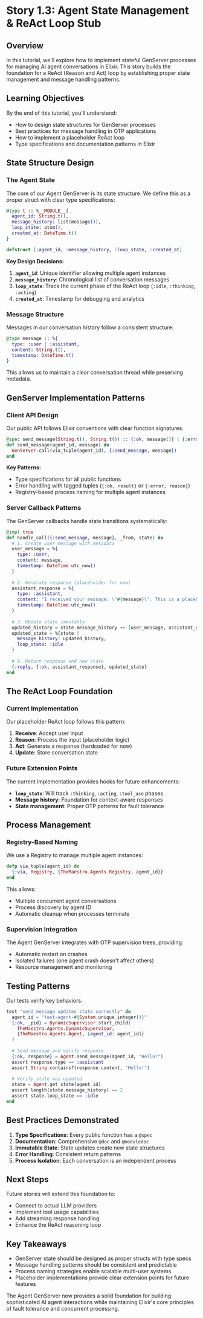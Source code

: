 # Story 1.3: Agent State Management & ReAct Loop Stub

## Overview

In this tutorial, we'll explore how to implement stateful GenServer processes for managing AI agent conversations in Elixir. This story builds the foundation for a ReAct (Reason and Act) loop by establishing proper state management and message handling patterns.

## Learning Objectives

By the end of this tutorial, you'll understand:
- How to design state structures for GenServer processes
- Best practices for message handling in OTP applications
- How to implement a placeholder ReAct loop
- Type specifications and documentation patterns in Elixir

## State Structure Design

### The Agent State

The core of our Agent GenServer is its state structure. We define this as a proper struct with clear type specifications:

```elixir
@type t :: %__MODULE__{
  agent_id: String.t(),
  message_history: list(message()),
  loop_state: atom(),
  created_at: DateTime.t()
}

defstruct [:agent_id, :message_history, :loop_state, :created_at]
```

**Key Design Decisions:**

1. **`agent_id`**: Unique identifier allowing multiple agent instances
2. **`message_history`**: Chronological list of conversation messages
3. **`loop_state`**: Track the current phase of the ReAct loop (`:idle`, `:thinking`, `:acting`)
4. **`created_at`**: Timestamp for debugging and analytics

### Message Structure

Messages in our conversation history follow a consistent structure:

```elixir
@type message :: %{
  type: :user | :assistant,
  content: String.t(),
  timestamp: DateTime.t()
}
```

This allows us to maintain a clear conversation thread while preserving metadata.

## GenServer Implementation Patterns

### Client API Design

Our public API follows Elixir conventions with clear function signatures:

```elixir
@spec send_message(String.t(), String.t()) :: {:ok, message()} | {:error, term()}
def send_message(agent_id, message) do
  GenServer.call(via_tuple(agent_id), {:send_message, message})
end
```

**Key Patterns:**
- Type specifications for all public functions
- Error handling with tagged tuples (`{:ok, result}` or `{:error, reason}`)
- Registry-based process naming for multiple agent instances

### Server Callback Patterns

The GenServer callbacks handle state transitions systematically:

```elixir
@impl true
def handle_call({:send_message, message}, _from, state) do
  # 1. Create user message with metadata
  user_message = %{
    type: :user,
    content: message,
    timestamp: DateTime.utc_now()
  }
  
  # 2. Generate response (placeholder for now)
  assistant_response = %{
    type: :assistant,
    content: "I received your message: \"#{message}\". This is a placeholder response.",
    timestamp: DateTime.utc_now()
  }
  
  # 3. Update state immutably
  updated_history = state.message_history ++ [user_message, assistant_response]
  updated_state = %{state | 
    message_history: updated_history,
    loop_state: :idle
  }
  
  # 4. Return response and new state
  {:reply, {:ok, assistant_response}, updated_state}
end
```

## The ReAct Loop Foundation

### Current Implementation

Our placeholder ReAct loop follows this pattern:

1. **Receive**: Accept user input
2. **Reason**: Process the input (placeholder logic)
3. **Act**: Generate a response (hardcoded for now)
4. **Update**: Store conversation state

### Future Extension Points

The current implementation provides hooks for future enhancements:

- **`loop_state`**: Will track `:thinking`, `:acting`, `:tool_use` phases
- **Message history**: Foundation for context-aware responses
- **State management**: Proper OTP patterns for fault tolerance

## Process Management

### Registry-Based Naming

We use a Registry to manage multiple agent instances:

```elixir
defp via_tuple(agent_id) do
  {:via, Registry, {TheMaestro.Agents.Registry, agent_id}}
end
```

This allows:
- Multiple concurrent agent conversations
- Process discovery by agent ID
- Automatic cleanup when processes terminate

### Supervision Integration

The Agent GenServer integrates with OTP supervision trees, providing:
- Automatic restart on crashes
- Isolated failures (one agent crash doesn't affect others)
- Resource management and monitoring

## Testing Patterns

Our tests verify key behaviors:

```elixir
test "send_message updates state correctly" do
  agent_id = "test-agent-#{System.unique_integer()}"
  {:ok, _pid} = DynamicSupervisor.start_child(
    TheMaestro.Agents.DynamicSupervisor,
    {TheMaestro.Agents.Agent, [agent_id: agent_id]}
  )
  
  # Send message and verify response
  {:ok, response} = Agent.send_message(agent_id, "Hello!")
  assert response.type == :assistant
  assert String.contains?(response.content, "Hello!")
  
  # Verify state was updated
  state = Agent.get_state(agent_id)
  assert length(state.message_history) == 2
  assert state.loop_state == :idle
end
```

## Best Practices Demonstrated

1. **Type Specifications**: Every public function has a `@spec`
2. **Documentation**: Comprehensive `@doc` and `@moduledoc` 
3. **Immutable State**: State updates create new state structures
4. **Error Handling**: Consistent return patterns
5. **Process Isolation**: Each conversation is an independent process

## Next Steps

Future stories will extend this foundation to:
- Connect to actual LLM providers
- Implement tool usage capabilities
- Add streaming response handling
- Enhance the ReAct reasoning loop

## Key Takeaways

- GenServer state should be designed as proper structs with type specs
- Message handling patterns should be consistent and predictable
- Process naming strategies enable scalable multi-user systems
- Placeholder implementations provide clear extension points for future features

The Agent GenServer now provides a solid foundation for building sophisticated AI agent interactions while maintaining Elixir's core principles of fault tolerance and concurrent processing.